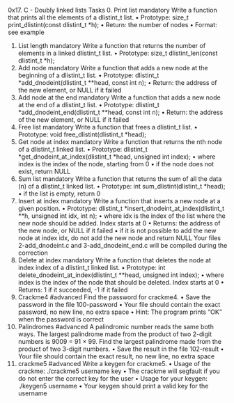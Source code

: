 0x17. C - Doubly linked lists
Tasks
0. Print list 
mandatory 
Write a function that prints all the elements of a dlistint_t list.
•	Prototype: size_t print_dlistint(const dlistint_t *h);
•	Return: the number of nodes
•	Format: see example
1. List length 
mandatory 
Write a function that returns the number of elements in a linked dlistint_t list.
•	Prototype: size_t dlistint_len(const dlistint_t *h);
2. Add node 
mandatory 
Write a function that adds a new node at the beginning of a dlistint_t list.
•	Prototype: dlistint_t *add_dnodeint(dlistint_t **head, const int n);
•	Return: the address of the new element, or NULL if it failed
3. Add node at the end 
mandatory 
Write a function that adds a new node at the end of a dlistint_t list.
•	Prototype: dlistint_t *add_dnodeint_end(dlistint_t **head, const int n);
•	Return: the address of the new element, or NULL if it failed
4. Free list 
mandatory 
Write a function that frees a dlistint_t list.
•	Prototype: void free_dlistint(dlistint_t *head);
5. Get node at index 
mandatory 
Write a function that returns the nth node of a dlistint_t linked list.
•	Prototype: dlistint_t *get_dnodeint_at_index(dlistint_t *head, unsigned int index);
•	where index is the index of the node, starting from 0
•	if the node does not exist, return NULL
6. Sum list 
mandatory 
Write a function that returns the sum of all the data (n) of a dlistint_t linked list.
•	Prototype: int sum_dlistint(dlistint_t *head);
•	if the list is empty, return 0
7. Insert at index 
mandatory 
Write a function that inserts a new node at a given position.
•	Prototype: dlistint_t *insert_dnodeint_at_index(dlistint_t **h, unsigned int idx, int n);
•	where idx is the index of the list where the new node should be added. Index starts at 0
•	Returns: the address of the new node, or NULL if it failed
•	if it is not possible to add the new node at index idx, do not add the new node and return NULL
Your files 2-add_dnodeint.c and 3-add_dnodeint_end.c will be compiled during the correction
8. Delete at index 
mandatory 
Write a function that deletes the node at index index of a dlistint_t linked list.
•	Prototype: int delete_dnodeint_at_index(dlistint_t **head, unsigned int index);
•	where index is the index of the node that should be deleted. Index starts at 0
•	Returns: 1 if it succeeded, -1 if it failed
9. Crackme4 
#advanced 
Find the password for crackme4.
•	Save the password in the file 100-password
•	Your file should contain the exact password, no new line, no extra space
•	Hint: The program prints “OK” when the password is correct
10. Palindromes 
#advanced 
A palindromic number reads the same both ways. The largest palindrome made from the product of two 2-digit numbers is 9009 = 91 × 99.
Find the largest palindrome made from the product of two 3-digit numbers.
•	Save the result in the file 102-result
•	Your file should contain the exact result, no new line, no extra space
11. crackme5 
#advanced 
Write a keygen for crackme5.
•	Usage of the crackme: ./crackme5 username key
•	The crackme will segfault if you do not enter the correct key for the user
•	Usage for your keygen: ./keygen5 username
•	Your keygen should print a valid key for the username

